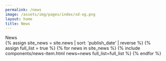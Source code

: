 ```yaml
---
permalink: /news
image: /assets/img/pages/index/xd-og.png
layout: home
title: News
---
```


<div class="news-list">
  <section class="mission">
    <div class="grid-container">
      <div class="breadcrumb">News</div>
    </div>
  </section>

  <section class="news">
    <div class="grid-container">
      <div class="grid-row grid-gap-lg home-news-items">
        {% assign site_news = site.news | sort: 'publish_date' | reverse %}
        {% assign full_list = true %}
        {% for news in site_news %}
          {% include components/news-item.html news=news full_list=full_list %}
        {% endfor %}
      </div>
    </div>
  </section>
</div>
